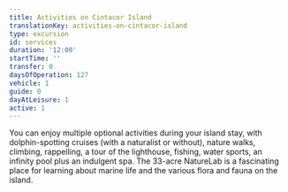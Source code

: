 ```yaml
---
title: Activities on Cintacor Island
translationKey: activities-on-cintacor-island
type: excursion
id: services
duration: '12:00'
startTime: ''
transfer: 0
daysOfOperation: 127
vehicle: 1
guide: 0
dayAtLeisure: 1
active: 1
---
```


You can enjoy multiple optional activities during your island stay, with dolphin-spotting cruises (with a naturalist or without), nature walks, climbing, rappelling, a tour of the lighthouse, fishing, water sports, an infinity pool plus an indulgent spa. The 33-acre NatureLab is a fascinating place for learning about marine life and the various flora and fauna on the island. 